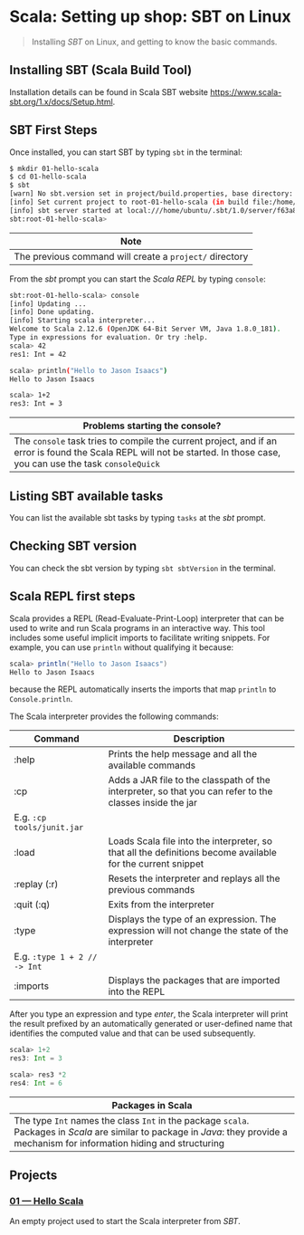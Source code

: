 # Scala: Setting up shop: SBT on Linux   
> Installing *SBT* on Linux, and getting to know the basic commands.

## Installing SBT (Scala Build Tool)
Installation details can be found in Scala SBT website https://www.scala-sbt.org/1.x/docs/Setup.html.

## SBT First Steps
Once installed, you can start SBT by typing `sbt` in the terminal:

```bash
$ mkdir 01-hello-scala
$ cd 01-hello-scala
$ sbt
[warn] No sbt.version set in project/build.properties, base directory: /home/ubuntu/Development/git-repos/side-projects/grokking-scala/0-setting-up-shop/02-sbt-on-linux/01-hello-scala
[info] Set current project to root-01-hello-scala (in build file:/home/ubuntu/Development/git-repos/side-projects/grokking-scala/0-setting-up-shop/02-sbt-on-linux/01-hello-scala/)
[info] sbt server started at local:///home/ubuntu/.sbt/1.0/server/f63a8fbe3181e6c0f260/sock
sbt:root-01-hello-scala>
```

| Note |
|------|
|The previous command will create a `project/` directory |


From the *sbt* prompt you can start the *Scala REPL* by typing `console`:

```bash
sbt:root-01-hello-scala> console
[info] Updating ...
[info] Done updating.
[info] Starting scala interpreter...
Welcome to Scala 2.12.6 (OpenJDK 64-Bit Server VM, Java 1.8.0_181).
Type in expressions for evaluation. Or try :help.
scala> 42
res1: Int = 42

scala> println("Hello to Jason Isaacs")
Hello to Jason Isaacs

scala> 1+2
res3: Int = 3
```

| Problems starting the console? |
|--------------------------------|
| The `console` task tries to compile the current project, and if an error is found the Scala REPL will not be started. In those case, you can use the task `consoleQuick` |


## Listing SBT available tasks
You can list the available sbt tasks by typing `tasks` at the *sbt* prompt.

## Checking SBT version
You can check the sbt version by typing `sbt sbtVersion` in the terminal.

## Scala REPL first steps
Scala provides a REPL (Read-Evaluate-Print-Loop) interpreter that can be used to write and run Scala programs in an interactive way. This tool includes some useful implicit imports to facilitate writing snippets. For example, you can use `println` without qualifying it because:

```scala
scala> println("Hello to Jason Isaacs")
Hello to Jason Isaacs
```

because the REPL automatically inserts the imports that map `println` to `Console.println`.

The Scala interpreter provides the following commands:

| Command | Description |
|---------|-------------|
| :help   | Prints the help message and all the available commands |
| :cp     | Adds a JAR file to the classpath of the interpreter, so that you can refer to the classes inside the jar
E.g. `:cp tools/junit.jar` |
| :load   | Loads Scala file into the interpreter, so that all the definitions become available for the current snippet |
| :replay (:r) | Resets the interpreter and replays all the previous commands |
| :quit (:q) | Exits from the interpreter |
| :type | Displays the type of an expression. The expression will not change the state of the interpreter
E.g. `:type 1 + 2 // -> Int` |
| :imports | Displays the packages that are imported into the REPL |


After you type an expression and type *enter*, the Scala interpreter will print the result prefixed by an automatically generated or user-defined name that identifies the computed value and that can be used subsequently.

```scala
scala> 1+2
res3: Int = 3

scala> res3 *2
res4: Int = 6
```

| Packages in Scala |
|-------------------|
| The type `Int` names the class `Int` in the package `scala`. Packages in *Scala* are similar to package in *Java*: they  provide a mechanism for information hiding and structuring |



## Projects

### [01 &mdash; Hello Scala](./01-hello-scala)
An empty project used to start the Scala interpreter from *SBT*.
